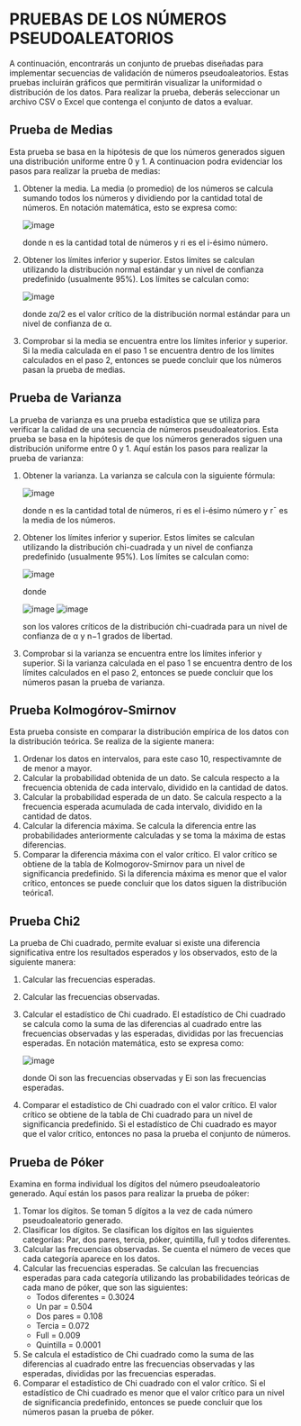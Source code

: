 # PRUEBAS DE LOS NÚMEROS PSEUDOALEATORIOS

A continuación, encontrarás un conjunto de pruebas diseñadas para implementar secuencias de validación de números pseudoaleatorios. Estas pruebas incluirán gráficos que permitirán visualizar la uniformidad o distribución de los datos. Para realizar la prueba, deberás seleccionar un archivo CSV o Excel que contenga el conjunto de datos a evaluar.

## Prueba de Medias 

Esta prueba se basa en la hipótesis de que los números generados siguen una distribución uniforme entre 0 y 1. A continuacion podra evidenciar los pasos para realizar la prueba de medias:

1. Obtener la media. La media (o promedio) de los números se calcula sumando todos los números y dividiendo por la cantidad total de números. En notación matemática, esto se expresa como:


   ![image](https://github.com/Danna-Sanabria/Pseudorandom_Test/assets/83075069/9bd5608f-f91e-40a8-a944-7235ed264277)


    donde n es la cantidad total de números y ri​ es el i-ésimo número.

3. Obtener los límites inferior y superior. Estos límites se calculan utilizando la distribución normal estándar y un nivel de confianza predefinido (usualmente 95%). Los límites se calculan como:

    ![image](https://github.com/Danna-Sanabria/Pseudorandom_Test/assets/83075069/2c790b56-0a97-4d47-87d4-43921ea7ec0d)

    donde zα/2​ es el valor crítico de la distribución normal estándar para un nivel de confianza de α.

4. Comprobar si la media se encuentra entre los límites inferior y superior. Si la media calculada en el paso 1 se encuentra dentro de los límites calculados en el paso 2, entonces se puede concluir que los números pasan la prueba de medias.

##  Prueba de Varianza

La prueba de varianza es una prueba estadística que se utiliza para verificar la calidad de una secuencia de números pseudoaleatorios. Esta prueba se basa en la hipótesis de que los números generados siguen una distribución uniforme entre 0 y 1. Aquí están los pasos para realizar la prueba de varianza:

1. Obtener la varianza. La varianza se calcula con la siguiente fórmula:

    ![image](https://github.com/Danna-Sanabria/Pseudorandom_Test/assets/83075069/f1345780-fa5c-42c5-b2e9-d0916125b909)

    donde n es la cantidad total de números, ri​ es el i-ésimo número y rˉ es la media de los números.

2. Obtener los límites inferior y superior. Estos límites se calculan utilizando la distribución chi-cuadrada y un nivel de confianza predefinido (usualmente 95%). Los límites se calculan como:
    
    ![image](https://github.com/Danna-Sanabria/Pseudorandom_Test/assets/83075069/86ce9e2b-99f2-4634-92a0-569cea64726a)

    donde 

   ![image](https://github.com/Danna-Sanabria/Pseudorandom_Test/assets/83075069/08b211bf-2221-44c6-ae35-fb2291fe33b6)
   ![image](https://github.com/Danna-Sanabria/Pseudorandom_Test/assets/83075069/2ff9ba80-c85c-4e5e-a01c-5ee8e264a512)

    son los valores críticos de la distribución chi-cuadrada para un nivel de confianza de α y n−1 grados de libertad.

3. Comprobar si la varianza se encuentra entre los límites inferior y superior. Si la varianza calculada en el paso 1 se encuentra dentro de los límites calculados en el paso 2, entonces se puede concluir que los números pasan la prueba de varianza. 

## Prueba Kolmogórov-Smirnov

Esta prueba consiste en comparar la distribución empírica de los datos con la distribución teórica. Se realiza de la sigiente manera:

1. Ordenar los datos en intervalos, para este caso 10, respectivamnte de de menor a mayor.
2. Calcular la probabilidad obtenida de un dato. Se calcula respecto a la frecuencia obtenida de cada intervalo, dividido en la cantidad de datos.
3. Calcular la probabilidad esperada de un dato. Se calcula respecto a la frecuencia esperada acumulada de cada intervalo, dividido en la cantidad de datos.
4. Calcular la diferencia máxima. Se calcula la diferencia entre las probabilidades anteriormente calculadas y se toma la máxima de estas diferencias.
5. Comparar la diferencia máxima con el valor crítico. El valor crítico se obtiene de la tabla de Kolmogorov-Smirnov para un nivel de significancia predefinido. Si la diferencia máxima es menor que el valor crítico, entonces se puede concluir que los datos siguen la distribución teórica1.

## Prueba Chi2  

La prueba de Chi cuadrado, permite evaluar si existe una diferencia significativa entre los resultados esperados y los observados, esto de la siguiente manera:

1. Calcular las frecuencias esperadas. 
2. Calcular las frecuencias observadas. 
3. Calcular el estadístico de Chi cuadrado. El estadístico de Chi cuadrado se calcula como la suma de las diferencias al cuadrado entre las frecuencias observadas y las esperadas, divididas por las frecuencias esperadas. En notación matemática, esto se expresa como:

    ![image](https://github.com/Danna-Sanabria/Pseudorandom_Test/assets/83075069/a0e3ccd6-2bff-49c5-a744-d113939f4ca2)

    donde Oi​ son las frecuencias observadas y Ei​ son las frecuencias esperadas.

4. Comparar el estadístico de Chi cuadrado con el valor crítico. El valor crítico se obtiene de la tabla de Chi cuadrado para un nivel de significancia predefinido. Si el estadístico de Chi cuadrado es mayor que el valor crítico, entonces no pasa la prueba el conjunto de números.

## Prueba de Póker

Examina en forma individual los dígitos del número pseudoaleatorio generado. Aquí están los pasos para realizar la prueba de póker:

1. Tomar los dígitos. Se toman 5 dígitos a la vez de cada número pseudoaleatorio generado.
2. Clasificar los dígitos. Se clasifican los dígitos en las siguientes categorías: Par, dos pares, tercia, póker, quintilla, full y todos diferentes.
3. Calcular las frecuencias observadas. Se cuenta el número de veces que cada categoría aparece en los datos.
4. Calcular las frecuencias esperadas. Se calculan las frecuencias esperadas para cada categoría utilizando las probabilidades teóricas de cada mano de póker, que son las siguientes:
    - Todos diferentes = 0.3024
    - Un par = 0.504
    - Dos pares = 0.108
    - Tercia = 0.072
    - Full = 0.009
    - Quintilla = 0.0001
5. Se calcula el estadístico de Chi cuadrado como la suma de las diferencias al cuadrado entre las frecuencias observadas y las esperadas, divididas por las frecuencias esperadas.
6. Comparar el estadístico de Chi cuadrado con el valor crítico. Si el estadístico de Chi cuadrado es menor que el valor crítico para un nivel de significancia predefinido, entonces se puede concluir que los números pasan la prueba de póker.

